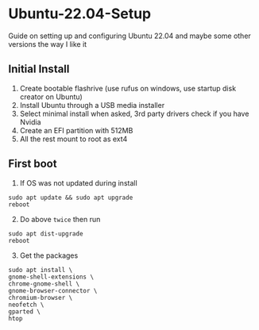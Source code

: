 # Ubuntu-22.04-Setup
Guide on setting up and configuring Ubuntu 22.04 and maybe some other versions the way I like it

## Initial Install
1. Create bootable flashrive (use rufus on windows, use startup disk creator on Ubuntu)
2. Install Ubuntu through a USB media installer
3. Select minimal install when asked, 3rd party drivers check if you have Nvidia 
4. Create an EFI partition with 512MB
5. All the rest mount to root as ext4

## First boot
1. If OS was not updated during install
```
sudo apt update && sudo apt upgrade
reboot
```
2. Do above `twice` then run
```
sudo apt dist-upgrade
reboot
```
3. Get the packages
```
sudo apt install \
gnome-shell-extensions \
chrome-gnome-shell \
gnome-browser-connector \
chromium-browser \
neofetch \
gparted \
htop
```
